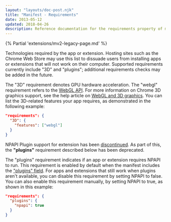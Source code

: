 ```yaml
---
layout: "layouts/doc-post.njk"
title: "Manifest - Requirements"
date: 2013-05-12
updated: 2018-04-26
description: Reference documentation for the requirements property of manifest.json.
---
```


{% Partial 'extensions/mv2-legacy-page.md' %}

Technologies required by the app or extension. Hosting sites such as the Chrome Web Store may use
this list to dissuade users from installing apps or extensions that will not work on their computer.
Supported requirements currently include "3D" and "plugins"; additional requirements checks may be
added in the future.

The "3D" requirement denotes GPU hardware acceleration. The "webgl" requirement refers to the [WebGL
API][1]. For more information on Chrome 3D graphics support, see the help article on [WebGL and 3D
graphics][2]. You can list the 3D-related features your app requires, as demonstrated in the
following example:

```json
"requirements": {
  "3D": {
    "features": ["webgl"]
  }
}
```

NPAPI Plugin support for extension has been [discontinued][3]. As part of this, the **"plugins"**
requirement described below has been deprecated.

The "plugins" requirement indicates if an app or extension requires NPAPI to run. This requirement
is enabled by default when the manifest includes the ["plugins" field][4]. For apps and extensions
that still work when plugins aren't available, you can disable this requirement by setting NPAPI to
false. You can also enable this requirement manually, by setting NPAPI to true, as shown in this
example:

```json
"requirements": {
  "plugins": {
    "npapi": true
  }
}
```

[1]: https://www.khronos.org/webgl/
[2]: https://support.google.com/chrome/answer/1220892
[3]: https://blog.chromium.org/2013/09/saying-goodbye-to-our-old-friend-npapi.html
[4]: /docs/extensions/npapi
